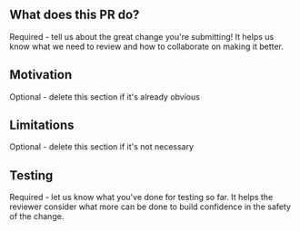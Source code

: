## What does this PR do?

Required - tell us about the great change you're submitting! It helps us know
what we need to review and how to collaborate on making it better.

## Motivation

Optional - delete this section if it's already obvious

## Limitations

Optional - delete this section if it's not necessary

## Testing

Required - let us know what you've done for testing so far. It helps the 
reviewer consider what more can be done to build confidence in the safety 
of the change. 